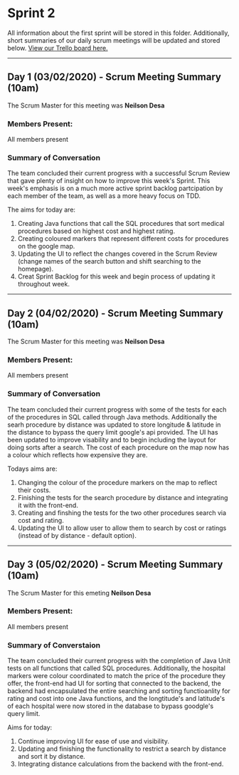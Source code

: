 # Sprint 2
All information about the first sprint will be stored in this folder. Additionally, short summaries of our daily scrum meetings will be updated and stored below. [View our Trello board here.](https://trello.com/b/cFd1UodL/ac31007-agile-project)

---
## Day 1 (03/02/2020) - Scrum Meeting Summary (10am)
The Scrum Master for this meeting was **Neilson Desa**

### Members Present:
All members present 

### Summary of Conversation
The team concluded their current progress with a successful Scrum Review that gave plenty of insight on how to improve this week's Sprint. This week's emphasis is on a much more active sprint backlog partcipation by each member of the team, as well as a more heavy focus on TDD.

The aims for today are:
1. Creating Java functions that call the SQL procedures that sort medical procedures based on highest cost and highest rating.
2. Creating coloured markers that represent different costs for procedures on the google map.
3. Updating the UI to reflect the changes covered in the Scrum Review (change names of the search button and shift searching to the homepage).
4. Creat Sprint Backlog for this week and begin process of updating it throughout week. 

---
## Day 2 (04/02/2020) - Scrum Meeting Summary (10am)
The Scrum Master for this meeting was **Neilson Desa**

### Members Present:
All members present

### Summary of Conversation
The team concluded their current progress with some of the tests for each of the procedures in SQL called through Java methods. Additionally the searh procedure by distance was updated to store longitude & latitude in the distance to bypass the query limit google's api provided. The UI has been updated to improve visability and to begin including the layout for doing sorts after a search. The cost of each procedure on the map now has a colour which reflects how expensive they are.

Todays aims are:
1. Changing the colour of the procedure markers on the map to reflect their costs.
2. Finishing the tests for the search procedure by distance and integrating it with the front-end.
3. Creating and finshing the tests for the two other procedures search via cost and rating.
4. Updating the UI to allow user to allow them to search by cost or ratings (instead of by distance - default option).

---
## Day 3 (05/02/2020) - Scrum Meeting Summary (10am)
The Scrum Master for this emeting **Neilson Desa**

### Members Present:
All members present

### Summary of Converstaion
The team concluded their current progress with the completion of Java Unit tests on all functions that called SQL procedures. Additionally, the hospital markers were colour coordinated to match the price of the procedure they offer, the front-end had UI for sorting that connected to the backend, the backend had encapsulated the entire searching and sorting functioanlity for rating and cost into one Java functions, and the longtitude's and latitude's of each hospital were now stored in the database to bypass goodgle's query limit.

Aims for today:
1. Continue improving UI for ease of use and visibility.
2. Updating and finishing the functionality to restrict a search by distance and sort it by distance.
3. Integrating distance calculations from the backend with the front-end.
